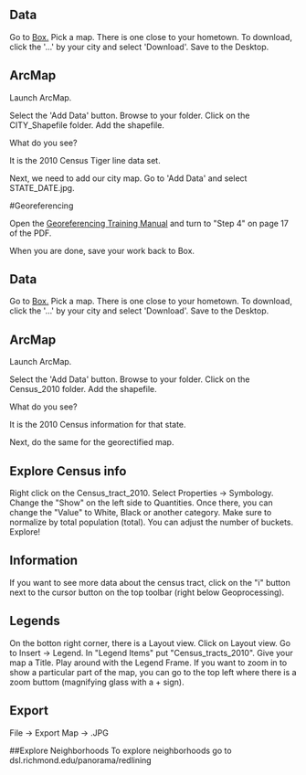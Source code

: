 
## Data

Go to [Box.](https://richmond.box.com/s/fdx37gk9zeug25ay39d917pe8skej65v) Pick a map. There is one close to your hometown. 
To download, click the  '...' by your city and select 'Download'. Save to the Desktop.

## ArcMap

Launch ArcMap. 

Select the 'Add Data' button.  Browse to your folder. Click on the CITY_Shapefile folder.  Add the shapefile. 

What do you see?

It is the 2010 Census Tiger line data set.

Next, we need to add our city map.  Go to 'Add Data' and select STATE_DATE.jpg.

#Georeferencing

Open the [ Georeferencing Training Manual](https://github.com/introdh2016/other/blob/master/HOLC%20Georeferencing%20Training%20Manual.pdf) and turn to "Step 4" on page 17 of the PDF.

When you are done, save your work back to Box. 

## Data

Go to [Box.](https://richmond.box.com/s/fdx37gk9zeug25ay39d917pe8skej65v) Pick a map. There is one close to your hometown. 
To download, click the  '...' by your city and select 'Download'. Save to the Desktop.

## ArcMap

Launch ArcMap. 

Select the 'Add Data' button.  Browse to your folder. Click on the Census_2010 folder.  Add the shapefile. 

What do you see?

It is the 2010 Census information for that state.

Next, do the same for the georectified map. 
 
##  Explore Census info

Right click on the Census_tract_2010. Select Properties -> Symbology. Change the "Show" on the left side to Quantities. Once there, you can change the "Value" to White, Black or another category. Make sure to normalize by total population (total). You can adjust the number of buckets. Explore!

## Information
 If you want to see more data about the census tract,  click on the "i" button next to the cursor button on the top toolbar (right below Geoprocessing). 
 
## Legends
On the botton right corner, there is a Layout view.  Click on Layout view.   Go to Insert -> Legend.  In "Legend Items" put "Census_tracts_2010".   Give your map a Title.  Play around with the Legend Frame.   If you want to zoom in to show a particular part of the map, you can go to the top left where there is a zoom buttom (magnifying glass with a + sign). 
 
## Export 
 File -> Export Map -> .JPG
 
##Explore Neighborhoods
To explore neighborhoods go to dsl.richmond.edu/panorama/redlining
 
 
 
